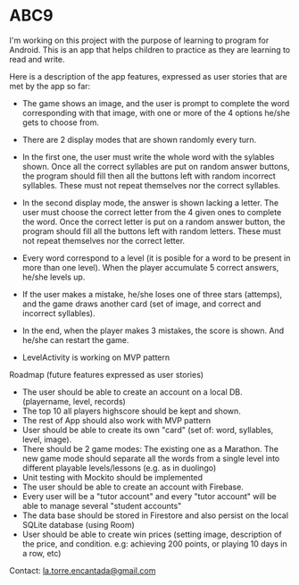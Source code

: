 # ABC9
I'm working on this project with the purpose of learning to program for Android. 
This is an app that helps children to practice as they are learning to read and write.

Here is a description of the app features, expressed as user stories that are met by the app so far:

- The game shows an image, and the user is prompt to complete the word corresponding with that image, 
  with one or more of the 4 options he/she gets to choose from.

- There are 2 display modes that are shown randomly every turn. 
- In the first one, the user must write the whole word with the sylables shown.
  Once all the correct syllables are put on random answer buttons, the program should fill then all the buttons left with random incorrect syllables.
  These must not repeat themselves nor the correct syllables.

- In the second display mode, the answer is shown lacking a letter. The user must choose the correct letter from the 4 given ones to complete the word.
  Once the correct letter is put on a random answer button, the program should fill all the buttons left with random letters. 
  These must not repeat themselves nor the correct letter.
  
- Every word correspond to a level (it is posible for a word to be present in more than one level). When the player accumulate 5 correct answers, he/she levels up. 

- If the user makes a mistake, he/she loses one of three stars (attemps), and the game draws another card (set of image, and correct and incorrect syllables). 

- In the end, when the player makes 3 mistakes, the score is shown. And he/she can restart the game.

- LevelActivity is working on MVP pattern



Roadmap (future features expressed as user stories)

- The user should be able to create an account on a local DB. (playername, level, records)
- The top 10 all players highscore should be kept and shown.
- The rest of App should also work with MVP pattern
- User should be able to create its own "card" (set of: word, syllables, level, image).
- There should be 2 game modes: The existing one as a Marathon. 
  The new game mode should separate all the words from a single level into different playable levels/lessons (e.g. as in duolingo)
- Unit testing with Mockito should be implemented
- The user should be able to create an account with Firebase.
- Every user will be a "tutor account" and every "tutor account" will be able to manage several "student accounts"
- The data base should be stored in Firestore and also persist on the local SQLite database (using Room)
- User should be able to create win prices 
(setting image, description of the price, and condition. e.g: achieving 200 points, or playing 10 days in a row, etc)


Contact: la.torre.encantada@gmail.com

